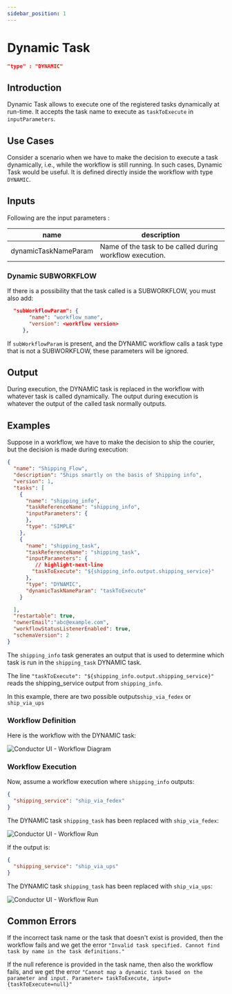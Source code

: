 ```yaml
---
sidebar_position: 1
---
```

# Dynamic Task
```json
"type" : "DYNAMIC"
```

## Introduction
Dynamic Task allows to execute one of the registered tasks dynamically at run-time.
It accepts the task name to execute as `taskToExecute` in `inputParameters`.

## Use Cases 

Consider a scenario when we have to make the decision to execute a task dynamically, i.e.,  while the workflow is still running. In such cases, Dynamic Task would be useful.
It is defined directly inside the workflow with type `DYNAMIC`.

## Inputs

Following are the input parameters :

|name|description|
|---|---|
| dynamicTaskNameParam| Name of the task to be called during workflow execution. 

### Dynamic SUBWORKFLOW
If there is a possibility that the task called is a SUBWORKFLOW, you must also add:
 
 ```json
   "subWorkflowParam": {
        "name": "workflow_name",
        "version": <workflow version>
      },
```

If `subWorkflowParam` is present, and the DYNAMIC workflow calls a task type that is not a SUBWORKFLOW, these parameters will be ignored.

## Output

During execution, the DYNAMIC task is replaced in the workflow with whatever task is called dynamically.  The output during execution is whatever the output of the called task normally outputs.

## Examples

Suppose in a workflow, we have to make the decision to ship the courier, but the decision is made during execution:

```json
{
  "name": "Shipping_Flow",
  "description": "Ships smartly on the basis of Shipping info",
  "version": 1,
  "tasks": [
    {
      "name": "shipping_info",
      "taskReferenceName": "shipping_info",
      "inputParameters": {
      },
      "type": "SIMPLE"
    },
    {
      "name": "shipping_task",
      "taskReferenceName": "shipping_task",
      "inputParameters": {
         // highlight-next-line
        "taskToExecute": "${shipping_info.output.shipping_service}"
      },
      "type": "DYNAMIC",
      "dynamicTaskNameParam": "taskToExecute"
    }

  ],
  "restartable": true,
  "ownerEmail":"abc@example.com",
  "workflowStatusListenerEnabled": true,
  "schemaVersion": 2
}
```

The `shipping_info` task generates an output that is used to determine which task is run in the `shipping_task` DYNAMIC task.  

The line `"taskToExecute": "${shipping_info.output.shipping_service}"` reads the shipping_service output from `shipping_info`.

In this example, there are two possible outputs`ship_via_fedex` or `ship_via_ups`


### Workflow Definition

Here is the workflow with the DYNAMIC task:


![Conductor UI - Workflow Diagram](/img/tutorial/ShippingWorkflow.png)


### Workflow Execution 

Now, assume a workflow execution where `shipping_info` outputs:

```json
{
  "shipping_service": "ship_via_fedex"
}
```

The DYNAMIC task `shipping_task` has been replaced with `ship_via_fedex`:


![Conductor UI - Workflow Run](/img/tutorial/ShippingWorkflowRunning.png)

If the output is:

```json
{
  "shipping_service": "ship_via_ups"
}
```
The DYNAMIC task `shipping_task` has been replaced with `ship_via_ups`:

![Conductor UI - Workflow Run](/img/tutorial/ShippingWorkflowUPS.png)


## Common Errors 

If the incorrect task name or the task that doesn't exist is provided, then the workflow fails and
we get the error `"Invalid task specified. Cannot find task by name in the task definitions."`

If the null reference is provided in the task name, then also the workflow fails, and we get the
error `"Cannot map a dynamic task based on the parameter and input. Parameter= taskToExecute, input= {taskToExecute=null}"`
